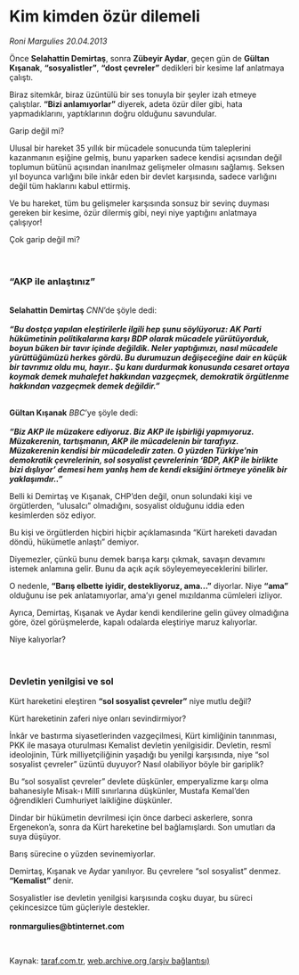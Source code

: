 # Kim kimden özür dilemeli

*Roni Margulies 20.04.2013*

<div class="yazi"><p>Önce <b>Selahattin Demirtaş</b>, sonra <b>Zübeyir Aydar</b>, geçen gün de <b>Gültan Kışanak</b>, <b>“sosyalistler”</b>, <b>“dost çevreler”</b> dedikleri bir kesime laf anlatmaya çalıştı.</p>
<p>Biraz sitemkâr, biraz üzüntülü bir ses tonuyla bir şeyler izah etmeye çalıştılar. <b>“Bizi anlamıyorlar”</b> diyerek, adeta özür diler gibi, hata yapmadıklarını, yaptıklarının doğru olduğunu savundular.</p>
<p>Garip değil mi?</p>
<p>Ulusal bir hareket 35 yıllık bir mücadele sonucunda tüm taleplerini kazanmanın eşiğine gelmiş, bunu yaparken sadece kendisi açısından değil toplumun bütünü açısından inanılmaz gelişmeler olmasını sağlamış. Seksen yıl boyunca varlığını bile inkâr eden bir devlet karşısında, sadece varlığını değil tüm haklarını kabul ettirmiş.</p>
<p>Ve bu hareket, tüm bu gelişmeler karşısında sonsuz bir sevinç duyması gereken bir kesime, özür dilermiş gibi, neyi niye yaptığını anlatmaya çalışıyor!</p>
<p>Çok garip değil mi?<br/><br/><br/></p>
<h3>“AKP ile anlaştınız”</h3>
<p><b><br/>Selahattin Demirtaş</b> <i>CNN</i>’de şöyle dedi:<br/><br/><b><i>“Bu dostça yapılan eleştirilerle ilgili hep şunu söylüyoruz: AK Parti hükümetinin politikalarına karşı BDP olarak mücadele yürütüyorduk, boyun büken bir tavır içinde değildik. Neler yaptığımızı, nasıl mücadele yürüttüğümüzü herkes gördü. Bu durumuzun değişeceğine dair en küçük bir tavrımız oldu mu, hayır.. Şu kanı durdurmak konusunda cesaret ortaya koymak demek muhalefet hakkından vazgeçmek, demokratik örgütlenme hakkından vazgeçmek demek değildir.”</i></b></p>
<p><b><br/>Gültan Kışanak</b> <i>BBC</i>’ye şöyle dedi:<br/><br/><b><i>“Biz AKP ile müzakere ediyoruz. Biz AKP ile işbirliği yapmıyoruz. Müzakerenin, tartışmanın, AKP ile mücadelenin bir tarafıyız. Müzakerenin kendisi bir mücadeledir zaten. O yüzden Türkiye’nin demokratik çevrelerinin, sol sosyalist çevrelerinin ‘BDP, AKP ile birlikte bizi dışlıyor’ demesi hem yanlış hem de kendi eksiğini örtmeye yönelik bir yaklaşımdır..”</i></b><b><i></i></b></p>
<p>Belli ki Demirtaş ve Kışanak, CHP’den değil, onun solundaki kişi ve örgütlerden, “ulusalcı” olmadığını, sosyalist olduğunu iddia eden kesimlerden söz ediyor.</p>
<p>Bu kişi ve örgütlerden hiçbiri hiçbir açıklamasında “Kürt hareketi davadan döndü, hükümetle anlaştı” demiyor.</p>
<p>Diyemezler, çünkü bunu demek barışa karşı çıkmak, savaşın devamını istemek anlamına gelir. Bunu da açık açık söyleyemeyeceklerini bilirler.</p>
<p>O nedenle, <b>“Barış elbette iyidir, destekliyoruz, ama...”</b> diyorlar. Niye <b>“ama”</b> olduğunu ise pek anlatamıyorlar, ama’yı genel mızıldanma cümleleri izliyor.</p>
<p>Ayrıca, Demirtaş, Kışanak ve Aydar kendi kendilerine gelin güvey olmadığına göre, özel görüşmelerde, kapalı odalarda eleştiriye maruz kalıyorlar.</p>
<p>Niye kalıyorlar?<br/><br/><br/></p>
<h3>Devletin yenilgisi ve sol</h3>
<p>Kürt hareketini eleştiren <b>“</b><b>sol sosyalist çevreler”</b> niye mutlu değil?</p>
<p>Kürt hareketinin zaferi niye onları sevindirmiyor?</p>
<p>İnkâr ve bastırma siyasetlerinden vazgeçilmesi, Kürt kimliğinin tanınması, PKK ile masaya oturulması Kemalist devletin yenilgisidir. Devletin, resmî ideolojinin, Türk milliyetçiliğinin yaşadığı bu yenilgi karşısında, niye “sol sosyalist çevreler” üzüntü duyuyor? Nasıl olabiliyor böyle bir gariplik?</p>
<p>Bu “sol sosyalist çevreler” devlete düşkünler, emperyalizme karşı olma bahanesiyle Misak-ı Millî sınırlarına düşkünler, Mustafa Kemal’den öğrendikleri Cumhuriyet laikliğine düşkünler.</p>
<p>Dindar bir hükümetin devrilmesi için önce darbeci askerlere, sonra Ergenekon’a, sonra da Kürt hareketine bel bağlamışlardı. Son umutları da suya düşüyor.</p>
<p>Barış sürecine o yüzden sevinemiyorlar.</p>
<p>Demirtaş, Kışanak ve Aydar yanılıyor. Bu çevrelere “sol sosyalist” denmez. <b>“Kemalist”</b> denir.</p>
<p>Sosyalistler ise devletin yenilgisi karşısında coşku duyar, bu süreci çekincesizce tüm güçleriyle destekler.<br/><br/><b>ronmargulies@btinternet.com</b></p>
<p> </p>
</div>

Kaynak: [taraf.com.tr](http://www.taraf.com.tr/roni-margulies/makale-kim-kimden-ozur-dilemeli.htm), [web.archive.org (arşiv bağlantısı)](http://web.archive.org/web/20131107134610/http://www.taraf.com.tr/roni-margulies/makale-kim-kimden-ozur-dilemeli.htm)
